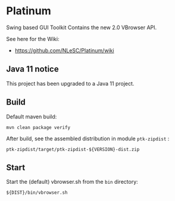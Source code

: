 Platinum
========

Swing based GUI Toolkit Contains the new 2.0 VBrowser API.

See here for the Wiki:

- https://github.com/NLeSC/Platinum/wiki

Java 11 notice
---
This project has been upgraded to a Java 11 project.


Build
---
Default maven build:

    mvn clean package verify

After build, see the assembled distribution in module `ptk-zipdist` :

    ptk-zipdist/target/ptk-zipdist-${VERSION}-dist.zip

Start
---
Start the (default) vbrowser.sh from the `bin` directory:

    ${DIST}/bin/vbrowser.sh
